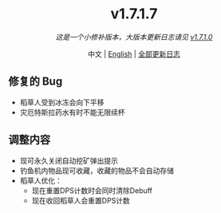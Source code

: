 ﻿<h1 align="center">v1.7.1.7</h1>

<div align="center">

*这是一个小修补版本，大版本更新日志请见 [v1.7.1.0](v1.7.1.0.md)*

中文 | [English](../en/v1.7.1.7.md) | [全部更新日志](../../ChangeLog.md)

</div>

## 修复的 Bug

- 稻草人受到冰冻会向下平移
- 灾厄特斯拉药水有时不能无限续杯

## 调整内容

- 现可永久关闭自动挖矿弹出提示
- 钓鱼机内物品现可收藏，收藏的物品不会自动存储
- 稻草人优化：
    - 现在重置DPS计数时会同时清除Debuff
    - 现在收回稻草人会重置DPS计数